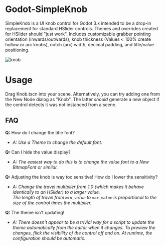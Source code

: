 # Godot-SimpleKnob
SimpleKnob is a UI knob control for Godot 3.x intended to be a drop-in replacement for standard HSlider controls.  Themes and overrides created for HSlider should "just work".  Includes customizable grabber pointing orientation (inwards/outwards), knob thickness (Values < 100% create hollow or arc knobs), notch (arc) width, decimal padding, and title/value positioning.

![knob](https://user-images.githubusercontent.com/1023003/155067485-5918a942-3154-4292-93f7-0935c77fbcbc.gif)

# Usage
Drag Knob.tscn into your scene.  Alternatively, you can try adding one from the New Node dialog as "Knob".  The latter *should* generate a new object if the control detects it was not instanced from a scene.

## FAQ
**Q:** How do I change the title font?
- *A:  Use a Theme to change the default font.*

**Q:**  Can I hide the value display?
- *A: The easiest way to do this is to change the value font to a New BitmapFont or similar.*

**Q:**  Adjusting the knob is way too sensitive!  How do I lower the sensitivity?
- *A: Change the travel multiplier from 1.0 (which makes it behave identically to an HSlider) to a larger value.<br>  The length of travel from `min_value` to `max_value` is proportional to the size of the control times the multiplier.*

**Q:**  The theme isn't updating!
- *A: There doesn't appear to be a trivial way for a script to update the theme automatically from the editor when it changes.  To preview the changes, flick the visibility of the control off and on.  At runtime, the configuration should be automatic.*
